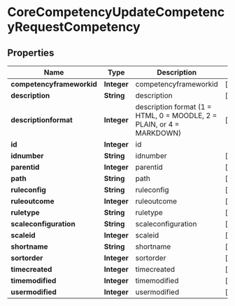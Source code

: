 

# CoreCompetencyUpdateCompetencyRequestCompetency


## Properties

| Name | Type | Description | Notes |
|------------ | ------------- | ------------- | -------------|
|**competencyframeworkid** | **Integer** | competencyframeworkid |  [optional] |
|**description** | **String** | description |  [optional] |
|**descriptionformat** | **Integer** | description format (1 &#x3D; HTML, 0 &#x3D; MOODLE, 2 &#x3D; PLAIN, or 4 &#x3D; MARKDOWN) |  [optional] |
|**id** | **Integer** | id |  |
|**idnumber** | **String** | idnumber |  [optional] |
|**parentid** | **Integer** | parentid |  [optional] |
|**path** | **String** | path |  [optional] |
|**ruleconfig** | **String** | ruleconfig |  [optional] |
|**ruleoutcome** | **Integer** | ruleoutcome |  [optional] |
|**ruletype** | **String** | ruletype |  [optional] |
|**scaleconfiguration** | **String** | scaleconfiguration |  [optional] |
|**scaleid** | **Integer** | scaleid |  [optional] |
|**shortname** | **String** | shortname |  [optional] |
|**sortorder** | **Integer** | sortorder |  [optional] |
|**timecreated** | **Integer** | timecreated |  [optional] |
|**timemodified** | **Integer** | timemodified |  [optional] |
|**usermodified** | **Integer** | usermodified |  [optional] |




